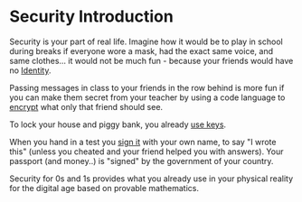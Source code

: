 # Security Introduction

Security is your part of real life.  Imagine how it would be to play in school during breaks if everyone wore a mask,
had the exact same voice, and same clothes... it would not be much fun - because your friends would have no
[Identity](concepts.md#identity).

Passing messages in class to your friends in the row behind is more fun if you can make them secret from your teacher
by using a code language to [encrypt](concepts.md#encryption) what only that friend should see.

To lock your house and piggy bank, you already [use keys](concepts.md#keys).

When you hand in a test you [sign it](concepts#signatures) with your own name, to say "I wrote this" (unless you
cheated and your friend helped you with answers).  Your passport (and money..) is "signed" by the government of your country.

Security for 0s and 1s provides what you already use in your physical reality for the digital age based on provable mathematics.
